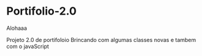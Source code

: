 # Portifolio-2.0

Alohaaa

Projeto 2.0 de portifoloio
Brincando com algumas classes novas e tambem com o javaScript
